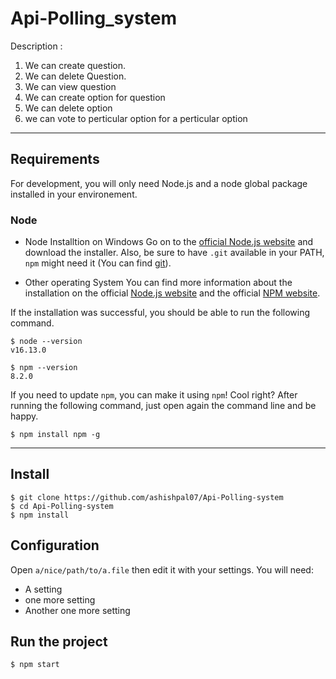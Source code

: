 # Api-Polling_system
Description :
1. We can create question.
2. We can delete Question.
3. We can view question
4. We can create option for question
5. We can delete option
6. we can vote to perticular option for a perticular option
***

## Requirements
For development, you will only need Node.js and a node global package installed in your environement.

### Node
* Node Installtion on Windows
  Go on to the [official Node.js website](https://nodejs.org/en/) and download the installer. Also, be sure to have `.git`  available in your PATH,
  `npm` might need it (You can find [git](https://git-scm.com/)).
  
 * Other operating System
   You can find more information about the installation on the official [Node.js website](https://nodejs.org/en/) and the official [NPM website](https://www.npmjs.com/).
  
  If the installation was successful, you should be able to run the following command.
  ```
  $ node --version
  v16.13.0

  $ npm --version
  8.2.0
 ```
 
 If you need to update `npm`, you can make it using `npm`! Cool right? After running the following command, just open again the command line and be happy.
 ```
 $ npm install npm -g
 
 ```
 ---

## Install

```
$ git clone https://github.com/ashishpal07/Api-Polling-system
$ cd Api-Polling-system
$ npm install
```
## Configuration
Open ```a/nice/path/to/a.file``` then edit it with your settings. You will need:
* A setting
* one more setting
* Another one more setting

## Run the project

```
$ npm start

```
